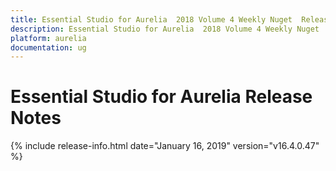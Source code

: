 ```yaml
---
title: Essential Studio for Aurelia  2018 Volume 4 Weekly Nuget  Release Notes  
description: Essential Studio for Aurelia  2018 Volume 4 Weekly Nuget  Release Notes  
platform: aurelia
documentation: ug
---
```


# Essential Studio for Aurelia  Release Notes  

{% include release-info.html date="January 16, 2019"  version="v16.4.0.47" %} 






